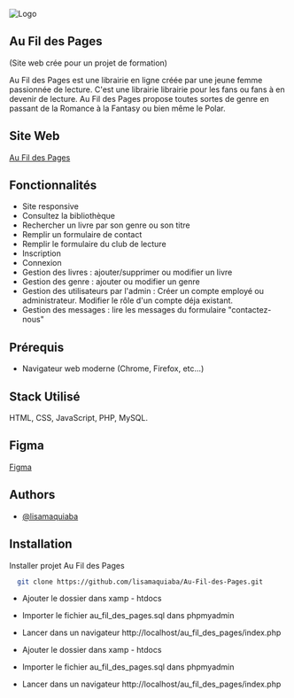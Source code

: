 

![Logo](https://stevebraco.fr/au-fil-des-pages/assets/images/logo.png)


## Au Fil des Pages

(Site web crée pour un projet de formation)

Au Fil des Pages est une librairie en ligne créée par une jeune femme passionnée de lecture. C'est une librairie librairie pour les fans ou fans à en devenir de lecture. Au Fil des Pages propose toutes sortes de genre en passant de la Romance à la Fantasy ou bien même le Polar. 

## Site Web
[Au Fil des Pages](https://stevebraco.fr/au-fil-des-pages/)
## Fonctionnalités

- Site responsive
- Consultez la bibliothèque
- Rechercher un livre par son genre ou son titre
- Remplir un formulaire de contact
- Remplir le formulaire du club de lecture
- Inscription
- Connexion
- Gestion des livres : ajouter/supprimer ou modifier un livre
- Gestion des genre : ajouter ou modifier un genre
- Gestion des utilisateurs par l'admin : Créer un compte employé ou administrateur. Modifier le rôle d'un compte déja existant.
- Gestion des messages : lire les messages du formulaire "contactez-nous"
## Prérequis
- Navigateur web moderne (Chrome, Firefox, etc...)
## Stack Utilisé
HTML, CSS, JavaScript, PHP, MySQL.
## Figma
[Figma](https://www.figma.com/design/nEQGUF7ugS7NuTtGZJDeOZ/Au-fil-des-Pages?node-id=0-1&node-type=canvas&t=YgOdTsFda6VnAG0Y-0)
## Authors

- [@lisamaquiaba](https://github.com/lisamaquiaba)


## Installation

Installer projet Au Fil des Pages

```bash
  git clone https://github.com/lisamaquiaba/Au-Fil-des-Pages.git
```

- Ajouter le dossier dans xamp - htdocs

- Importer le fichier au_fil_des_pages.sql dans phpmyadmin

- Lancer dans un navigateur http://localhost/au_fil_des_pages/index.php
- Ajouter le dossier dans xamp - htdocs

- Importer le fichier au_fil_des_pages.sql dans phpmyadmin

- Lancer dans un navigateur http://localhost/au_fil_des_pages/index.php
